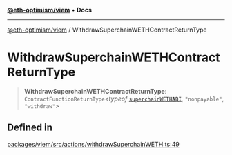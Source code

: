[**@eth-optimism/viem**](../README.md) • **Docs**

***

[@eth-optimism/viem](../README.md) / WithdrawSuperchainWETHContractReturnType

# WithdrawSuperchainWETHContractReturnType

> **WithdrawSuperchainWETHContractReturnType**: `ContractFunctionReturnType`\<*typeof* [`superchainWETHABI`](../variables/superchainWETHABI.md), `"nonpayable"`, `"withdraw"`\>

## Defined in

[packages/viem/src/actions/withdrawSuperchainWETH.ts:49](https://github.com/ethereum-optimism/ecosystem/blob/5b57c542e6f02774701a464de238b830e81b7ecb/packages/viem/src/actions/withdrawSuperchainWETH.ts#L49)
